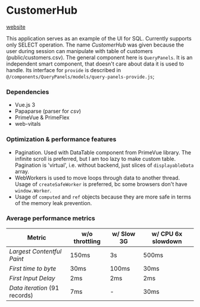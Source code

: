 # CustomerHub
[website](https://customerhub-6e0c4.web.app/)

This application serves as an example of the UI for SQL.
Currently supports only SELECT operation.
The name *CustomerHub* was given because the user during session can manipulate with table of customers (public/customers.csv).
The general component here is `QueryPanels`. It is an independent smart component, that doesn't care about data it is used to handle. Its interface for `provide` is described in `@/components/QueryPanels/models/query-panels-provide.js`;

### Dependencies
- Vue.js 3
- Papaparse (parser for *csv*)
- PrimeVue & PrimeFlex
- web-vitals

### Optimization & performance features
- Pagination. Used with DataTable component from PrimeVue library. The infinite scroll is preferred, but I am too lazy to make custom table. Pagination is 'virtual', i.e. without backend, just slices of `displayableData` array.
- WebWorkers is used to move loops through data to another thread. Usage of `createSafeWorker` is preferred, bc some browsers don't have `window.Worker`.
- Usage of `computed` and `ref` objects because they are more safe in terms of the memory leak prevention.

### Average performance metrics
| Metric | w/o throttling | w/ Slow 3G | w/ CPU 6x slowdown |
| ------ | ------ | ------ | ------ |
| *Largest Contentful Paint* | 150ms | 3s | 500ms |
| *First time to byte* | 30ms | 100ms | 30ms |
| *First Input Delay* | 2ms | 2ms | 2ms |
| *Data iteration* (91 records) | 7ms | - | 30ms |
